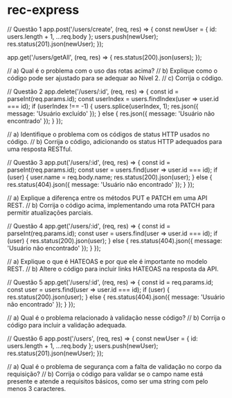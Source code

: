 # rec-express

// Questão 1
app.post('/users/create', (req, res) => {
    const newUser = { id: users.length + 1, ...req.body };
    users.push(newUser);
    res.status(201).json(newUser);
});
      
app.get('/users/getAll', (req, res) => {
    res.status(200).json(users);
});

// a) Qual é o problema com o uso das rotas acima?
// b) Explique como o código pode ser ajustado para se adequar ao Nível 2.
// c) Corrija o código.

// Questão 2
app.delete('/users/:id', (req, res) => {
    const id = parseInt(req.params.id);
    const userIndex = users.findIndex(user => user.id === id);
    if (userIndex !== -1) {
        users.splice(userIndex, 1);
        res.json({ message: 'Usuário excluído' });
    } else {
        res.json({ message: 'Usuário não encontrado' });
    }
});

// a) Identifique o problema com os códigos de status HTTP usados no código.
// b) Corrija o código, adicionando os status HTTP adequados para uma resposta RESTful.

// Questão 3
app.put('/users/:id', (req, res) => {
    const id = parseInt(req.params.id);
    const user = users.find(user => user.id === id);
    if (user) {
        user.name = req.body.name;
        res.status(200).json(user);
    } else {
        res.status(404).json({ message: 'Usuário não encontrado' });
    }
});
   
// a) Explique a diferença entre os métodos PUT e PATCH em uma API REST.
// b) Corrija o código acima, implementando uma rota PATCH para permitir atualizações parciais.

// Questão 4
app.get('/users/:id', (req, res) => {
    const id = parseInt(req.params.id);
    const user = users.find(user => user.id === id);
    if (user) {
        res.status(200).json(user);
    } else {
        res.status(404).json({ message: 'Usuário não encontrado' });
    }
});
   
// a) Explique o que é HATEOAS e por que ele é importante no modelo REST.
// b) Altere o código para incluir links HATEOAS na resposta da API.

// Questão 5
app.get('/users/:id', (req, res) => {
    const id = req.params.id;
    const user = users.find(user => user.id === id);
    if (user) {
        res.status(200).json(user);
    } else {
        res.status(404).json({ message: 'Usuário não encontrado' });
    }
});

// a) Qual é o problema relacionado à validação nesse código?
// b) Corrija o código para incluir a validação adequada.

// Questão 6
app.post('/users', (req, res) => {
    const newUser = { id: users.length + 1, ...req.body };
    users.push(newUser);
    res.status(201).json(newUser);
});

// a) Qual é o problema de segurança com a falta de validação no corpo da requisição?
// b) Corrija o código para validar se o campo name está presente e atende a requisitos básicos, como ser uma string com pelo menos 3 caracteres.
